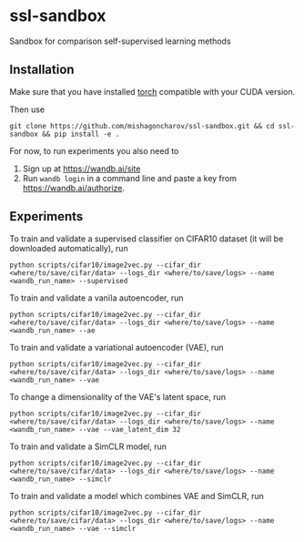 # ssl-sandbox
Sandbox for comparison self-supervised learning methods

## Installation
Make sure that you have installed [torch](https://pytorch.org/) compatible with your CUDA version.

Then use
```
git clone https://github.com/mishagoncharov/ssl-sandbox.git && cd ssl-sandbox && pip install -e .
```

For now, to run experiments you also need to
1) Sign up at https://wandb.ai/site
2) Run `wandb login` in a command line and paste a key from https://wandb.ai/authorize.

## Experiments
To train and validate a supervised classifier on CIFAR10 dataset (it will be downloaded automatically), run
```
python scripts/cifar10/image2vec.py --cifar_dir <where/to/save/cifar/data> --logs_dir <where/to/save/logs> --name <wandb_run_name> --supervised 
```

To train and validate a vanïla autoencoder, run
```
python scripts/cifar10/image2vec.py --cifar_dir <where/to/save/cifar/data> --logs_dir <where/to/save/logs> --name <wandb_run_name> --ae
```

To train and validate a variational autoencoder (VAE), run
```
python scripts/cifar10/image2vec.py --cifar_dir <where/to/save/cifar/data> --logs_dir <where/to/save/logs> --name <wandb_run_name> --vae
```

To change a dimensionality of the VAE's latent space, run
```
python scripts/cifar10/image2vec.py --cifar_dir <where/to/save/cifar/data> --logs_dir <where/to/save/logs> --name <wandb_run_name> --vae --vae_latent_dim 32
```

To train and validate a SimCLR model, run
```
python scripts/cifar10/image2vec.py --cifar_dir <where/to/save/cifar/data> --logs_dir <where/to/save/logs> --name <wandb_run_name> --simclr
```

To train and validate a model which combines VAE and SimCLR, run 
```
python scripts/cifar10/image2vec.py --cifar_dir <where/to/save/cifar/data> --logs_dir <where/to/save/logs> --name <wandb_run_name> --vae --simclr
```
